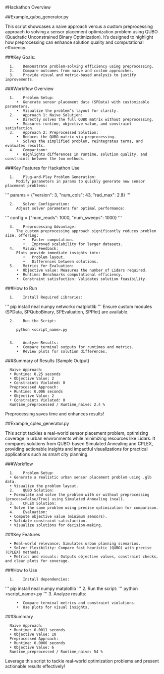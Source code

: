 #Hackathon Overview

##Example_qubo_generator.py

   This script showcases a naive approach versus a custom preprocessing approach to solving a sensor placement optimization problem using QUBO (Quadratic Unconstrained Binary Optimization). It’s designed to highlight how preprocessing can enhance solution quality and computational efficiency.

   ###Key Goals:

      1.	Demonstrate problem-solving efficiency using preprocessing.
      2.	Compare outcomes from naive and custom approaches.
      3.	Provide visual and metric-based analysis to justify improvements.

   ###Workflow Overview

      1.	Problem Setup:
         •	Generate sensor placement data (SPData) with customizable parameters.
         •	Visualize the problem’s layout for clarity.
      2.	Approach 1: Naive Solution:
         •	Directly solves the full QUBO matrix without preprocessing.
         •	Measures runtime, objective value, and constraint satisfaction.
      3.	Approach 2: Preprocessed Solution:
         •	Reduces the QUBO matrix via preprocessing.
         •	Solves the simplified problem, reintegrates terms, and evaluates results.
      4.	Comparison:
         •	Highlights differences in runtime, solution quality, and constraints between the two methods.

   ###Key Features for Hackathon Use

      1.	Plug-and-Play Problem Generation:
         Modify parameters in params to quickly generate new sensor placement problems:
'''
         params = {"version": 3, "num_cols": 43, "rad_max": 2.8}
'''

      2.	Solver Configuration:
         Adjust solver parameters for optimal performance:
'''
         config = {"num_reads": 1000, "num_sweeps": 1000}
'''

      3.	Preprocessing Advantage:
         The custom preprocessing approach significantly reduces problem size, offering:
            •	Faster computation.
            •	Improved scalability for larger datasets.
      4.	Visual Feedback:
         Plots provide immediate insights into:
            •	Problem layout.
            •	Differences between solutions.
      5.	Metrics for Evaluation:
         •	Objective value: Measures the number of Lidars required.
         •	Runtime: Benchmarks computational efficiency.
         •	Constraint satisfaction: Validates solution feasibility.

   ###How to Run

      1.	Install Required Libraries:
'''
         pip install neal numpy networkx matplotlib
'''
         Ensure custom modules (SPData, SPQuboBinary, SPEvaluation, SPPlot) are available.

      2.	Run the Script:

         python <script_name>.py


      3.	Analyze Results:
         •	Compare terminal outputs for runtimes and metrics.
         •	Review plots for solution differences.

   ###Summary of Results (Sample Output)

      Naive Approach:
      •	Runtime: 0.25 seconds
      •	Objective Value: 2
      •	Constraints Violated: 0
      Preprocessed Approach:
      •	Runtime: 0.006 seconds
      •	Objective Value: 2
      •	Constraints Violated: 0
      Runtime_preprocessed / Runtime_naive: 2.4 %

   Preprocessing saves time and enhances results!

##Example_cplex_generator.py

   This script tackles a real-world sensor placement problem, optimizing coverage in urban environments while minimizing resources like Lidars. It compares solutions from QUBO-based Simulated Annealing and CPLEX, providing actionable insights and impactful visualizations for practical applications such as smart city planning.

   ###Workflow

      1.	Problem Setup:
      •	Generate a realistic urban sensor placement problem using .glb data.
      •	Visualize the problem layout.
      2.	QUBO Solution:
      •	Formulate and solve the problem with or without preprocessing (process=False/True) using Simulated Annealing (neal).
      3.	CPLEX Solution:
      •	Solve the same problem using precise optimization for comparison.
      4.	Evaluation:
      •	Compute objective value (minimum sensors).
      •	Validate constraint satisfaction.
      •	Visualize solutions for decision-making.

   ###Key Features

      •	Real-world relevance: Simulates urban planning scenarios.
      •	Solver flexibility: Compare fast heuristic (QUBO) with precise (CPLEX) methods.
      •	Metrics and visuals: Outputs objective values, constraint checks, and clear plots for coverage.

   ###How to Use

      1.	Install dependencies:
'''
         pip install neal numpy matplotlib
'''
      2.	Run the script:
'''
         python <script_name>.py
'''
      3.	Analyze results:

         •	Compare terminal metrics and constraint violations.
         •	Use plots for visual insights.

   ###Summary

      Naive Approach:
      •	Runtime: 0.0011 seconds
      •	Objective Value: 10
      Preprocessed Approach:
      •	Runtime: 0.0006 seconds
      •	Objective Value: 6
      Runtime_preprocessed / Runtime_naive: 54 %

   Leverage this script to tackle real-world optimization problems and present actionable results effectively!